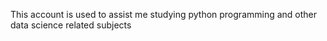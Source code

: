 This account is used to assist me studying python programming and other data science related subjects
